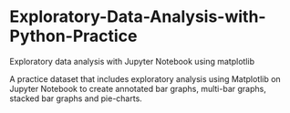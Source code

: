 # Exploratory-Data-Analysis-with-Python-Practice
Exploratory data analysis with Jupyter Notebook using matplotlib

A practice dataset that includes exploratory analysis using Matplotlib on Jupyter Notebook to create annotated bar graphs, multi-bar graphs, stacked bar graphs and pie-charts. 

